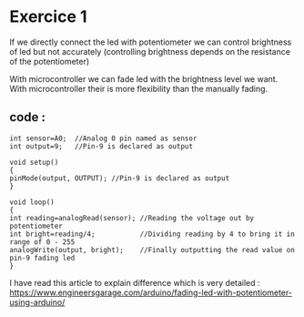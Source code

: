 # Exercice 1 

If we directly connect the led with potentiometer we can control brightness of led but not accurately (controlling brightness depends on the resistance of the potentiometer)

With microcontroller we can fade led with the brightness level we want.
With microcontroller their is more flexibility than the manually fading.


## code : 
```
int sensor=A0;  //Analog 0 pin named as sensor
int output=9;   //Pin-9 is declared as output

void setup()                                                          
{
pinMode(output, OUTPUT); //Pin-9 is declared as output                                                
}

void loop()
{ 
int reading=analogRead(sensor); //Reading the voltage out by potentiometer
int bright=reading/4;           //Dividing reading by 4 to bring it in range of 0 - 255                               
analogWrite(output, bright);    //Finally outputting the read value on pin-9 fading led
}  
```


I have read this article to explain difference which is very detailed :
https://www.engineersgarage.com/arduino/fading-led-with-potentiometer-using-arduino/
